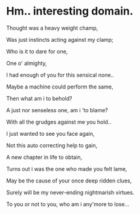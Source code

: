 # Hm.. interesting domain.

Thought was a heavy weight champ,

Was just instincts acting against my clamp;

Who is it to dare for one,

One o' almighty,

I had enough of you for this sensical none..



Maybe a machine could perform the same,

Then what am i to behold?

A just nor senseless one, am i 'to blame?

With all the grudges against me you hold..




I just wanted to see you face again,

Not this auto correcting help to gain,

A new chapter in life to obtain,

Turns out i was the one who made you felt lame,

May be the cause of your once deep ridden clues,

Surely will be my never-ending nightmarish virtues.

To you or not to you, who am i any'more to lose...
